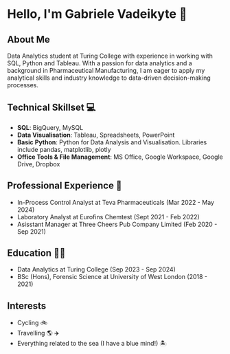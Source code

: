 # Hello, I'm Gabriele Vadeikyte :wave:
## About Me
Data Analytics student at Turing College with experience in working with SQL, Python and Tableau. With a passion for  data analytics and a background in Pharmaceutical Manufacturing, I am eager to apply my analytical skills and industry knowledge to data-driven decision-making processes.  

## Technical Skillset :computer:
- **SQL**: BigQuery, MySQL
- **Data Visualisation**: Tableau, Spreadsheets, PowerPoint
- **Basic Python**: Python for Data Analysis and Visualisation. Libraries include pandas, matplotlib, plotly
- **Office Tools & File Management**: MS Office, Google Workspace, Google Drive, Dropbox

## Professional Experience :test_tube:
- In-Process Control Analyst at Teva Pharmaceuticals (Mar 2022 - May 2024)
- Laboratory Analyst at Eurofins Chemtest (Sept 2021 - Feb 2022)  
- Asisstant Manager at Three Cheers Pub Company Limited (Feb 2020 - Sep 2021)

## Education :woman_student:
- Data Analytics at Turing College (Sep 2023 - Sep 2024)
- BSc (Hons), Forensic Science at University of West London (2018 - 2021)

## Interests
- Cycling :bike:
- Travelling :earth_americas: :airplane:
- Everything related to the sea (I have a blue mind!) :desert_island:
